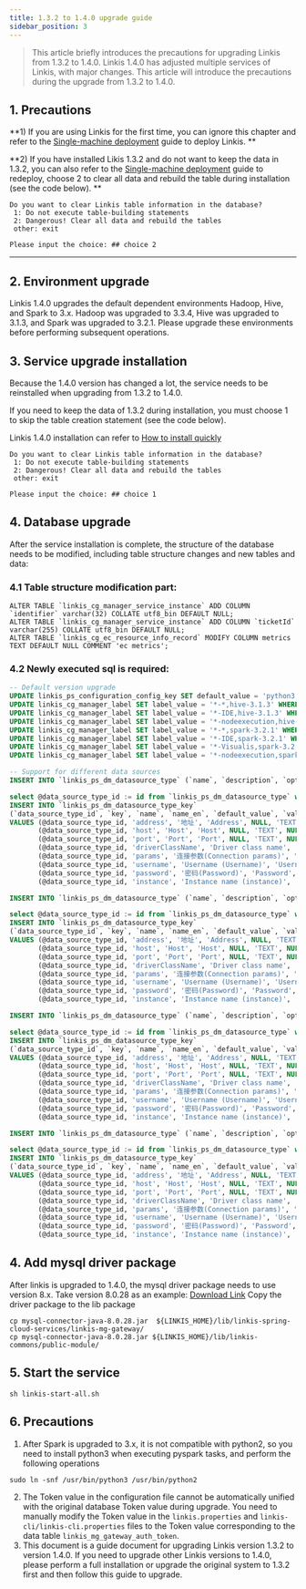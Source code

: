 ```yaml
---
title: 1.3.2 to 1.4.0 upgrade guide
sidebar_position: 3
---
```


> This article briefly introduces the precautions for upgrading Linkis from 1.3.2 to 1.4.0. Linkis 1.4.0 has adjusted multiple services of Linkis, with major changes. This article will introduce the precautions during the upgrade from 1.3.2 to 1.4.0.

## 1. Precautions

**1) If you are using Linkis for the first time, you can ignore this chapter and refer to the [Single-machine deployment](../deployment/deploy-quick.md) guide to deploy Linkis. **

**2) If you have installed Likis 1.3.2 and do not want to keep the data in 1.3.2, you can also refer to the [Single-machine deployment](../deployment/deploy-quick.md) guide to redeploy, choose 2 to clear all data and rebuild the table during installation (see the code below). **
```
Do you want to clear Linkis table information in the database?
 1: Do not execute table-building statements
 2: Dangerous! Clear all data and rebuild the tables
 other: exit

Please input the choice: ## choice 2
```

****

## 2. Environment upgrade

Linkis 1.4.0 upgrades the default dependent environments Hadoop, Hive, and Spark to 3.x. Hadoop was upgraded to 3.3.4, Hive was upgraded to 3.1.3, and Spark was upgraded to 3.2.1. Please upgrade these environments before performing subsequent operations.

## 3. Service upgrade installation

Because the 1.4.0 version has changed a lot, the service needs to be reinstalled when upgrading from 1.3.2 to 1.4.0.

If you need to keep the data of 1.3.2 during installation, you must choose 1 to skip the table creation statement (see the code below).

Linkis 1.4.0 installation can refer to [How to install quickly](../deployment/deploy-quick.md)

```
Do you want to clear Linkis table information in the database?
 1: Do not execute table-building statements
 2: Dangerous! Clear all data and rebuild the tables
 other: exit

Please input the choice: ## choice 1
```

## 4. Database upgrade

  After the service installation is complete, the structure of the database needs to be modified, including table structure changes and new tables and data:

### 4.1 Table structure modification part:

```mysql-sql
ALTER TABLE `linkis_cg_manager_service_instance` ADD COLUMN `identifier` varchar(32) COLLATE utf8_bin DEFAULT NULL;
ALTER TABLE `linkis_cg_manager_service_instance` ADD COLUMN `ticketId` varchar(255) COLLATE utf8_bin DEFAULT NULL;
ALTER TABLE `linkis_cg_ec_resource_info_record` MODIFY COLUMN metrics TEXT DEFAULT NULL COMMENT 'ec metrics';
```

### 4.2 Newly executed sql is required:

```sql
-- Default version upgrade
UPDATE linkis_ps_configuration_config_key SET default_value = 'python3' WHERE `key` = 'spark.python.version';
UPDATE linkis_cg_manager_label SET label_value = '*-*,hive-3.1.3' WHERE label_value = '*-*,hive-2.3.3';
UPDATE linkis_cg_manager_label SET label_value = '*-IDE,hive-3.1.3' WHERE label_value = '*-IDE,hive-2.3.3';
UPDATE linkis_cg_manager_label SET label_value = '*-nodeexecution,hive-3.1.3' WHERE label_value = '*-nodeexecution,hive-2.3.3';
UPDATE linkis_cg_manager_label SET label_value = '*-*,spark-3.2.1' WHERE label_value = '*-*,spark-2.4.3';
UPDATE linkis_cg_manager_label SET label_value = '*-IDE,spark-3.2.1' WHERE label_value = '*-IDE,spark-2.4.3';
UPDATE linkis_cg_manager_label SET label_value = '*-Visualis,spark-3.2.1' WHERE label_value = '*-Visualis,spark-2.4.3';
UPDATE linkis_cg_manager_label SET label_value = '*-nodeexecution,spark-3.2.1' WHERE label_value = '*-nodeexecution,spark-2.4.3';

-- Support for different data sources
INSERT INTO `linkis_ps_dm_datasource_type` (`name`, `description`, `option`, `classifier`, `icon`, `layers`, `description_en`, `option_en`, `classifier_en`) VALUES ('tidb', 'tidb database', 'tidb', 'relational database', '', 3, 'TiDB Database', 'TiDB', 'Relational Database');

select @data_source_type_id := id from `linkis_ps_dm_datasource_type` where `name` = 'tidb';
INSERT INTO `linkis_ps_dm_datasource_type_key`
(`data_source_type_id`, `key`, `name`, `name_en`, `default_value`, `value_type`, `scope`, `require`, `description`, `description_en`, `value_regex`, `ref_id`, `ref_value`, `data_source`, `update_time`, `create_time`)
VALUES (@data_source_type_id, 'address', '地址', 'Address', NULL, 'TEXT', NULL, 0, '地址(host1:port1,host2:port2...)', 'Address(host1:port1,host2:port2...)', NULL, NULL, NULL, NULL,  now(), now()),
       (@data_source_type_id, 'host', 'Host', 'Host', NULL, 'TEXT', NULL, 1, 'Host', 'Host', NULL, NULL, NULL, NULL, now(), now()),
       (@data_source_type_id, 'port', 'Port', 'Port', NULL, 'TEXT', NULL, 1, 'Port', 'Port', NULL, NULL, NULL, NULL, now(), now()),
       (@data_source_type_id, 'driverClassName', 'Driver class name', 'Driver class name', 'com.mysql.jdbc.Driver', 'TEXT', NULL, 1, 'Driver class name', 'Driver class name', NULL, NULL, NULL, NULL, now(), now( )),
       (@data_source_type_id, 'params', '连接参数(Connection params)', 'Connection params', NULL, 'TEXT', NULL, 0, '输入JSON格式(Input JSON format): {"param":"value"}', 'Input JSON format: {"param":"value"}', NULL, NULL, NULL, NULL,  now(), now()),
       (@data_source_type_id, 'username', 'Username (Username)', 'Username', NULL, 'TEXT', NULL, 1, 'Username (Username)', 'Username', '^[0-9A-Za-z_-]+$', NULL, NULL, NULL, now(), now()),
       (@data_source_type_id, 'password', '密码(Password)', 'Password', NULL, 'PASSWORD', NULL, 0, '密码(Password)', 'Password', '', NULL, NULL, NULL,  now(), now()),
       (@data_source_type_id, 'instance', 'Instance name (instance)', 'Instance', NULL, 'TEXT', NULL, 1, 'Instance name (instance)', 'Instance', NULL, NULL, NULL, NULL, now(), now());

INSERT INTO `linkis_ps_dm_datasource_type` (`name`, `description`, `option`, `classifier`, `icon`, `layers`, `description_en`, `option_en`, `classifier_en`) VALUES ('starrocks', 'starrocks数据库', 'starrocks', 'olap', '', 4, 'StarRocks Database', 'StarRocks', 'Olap');

select @data_source_type_id := id from `linkis_ps_dm_datasource_type` where `name` = 'starrocks';
INSERT INTO `linkis_ps_dm_datasource_type_key`
(`data_source_type_id`, `key`, `name`, `name_en`, `default_value`, `value_type`, `scope`, `require`, `description`, `description_en`, `value_regex`, `ref_id`, `ref_value`, `data_source`, `update_time`, `create_time`)
VALUES (@data_source_type_id, 'address', '地址', 'Address', NULL, 'TEXT', NULL, 0, '地址(host1:port1,host2:port2...)', 'Address(host1:port1,host2:port2...)', NULL, NULL, NULL, NULL,  now(), now()),
       (@data_source_type_id, 'host', 'Host', 'Host', NULL, 'TEXT', NULL, 1, 'Host', 'Host', NULL, NULL, NULL, NULL, now(), now()),
       (@data_source_type_id, 'port', 'Port', 'Port', NULL, 'TEXT', NULL, 1, 'Port', 'Port', NULL, NULL, NULL, NULL, now(), now()),
       (@data_source_type_id, 'driverClassName', 'Driver class name', 'Driver class name', 'com.mysql.jdbc.Driver', 'TEXT', NULL, 1, 'Driver class name', 'Driver class name', NULL, NULL, NULL, NULL, now(), now( )),
       (@data_source_type_id, 'params', '连接参数(Connection params)', 'Connection params', NULL, 'TEXT', NULL, 0, '输入JSON格式(Input JSON format): {"param":"value"}', 'Input JSON format: {"param":"value"}', NULL, NULL, NULL, NULL,  now(), now()),
       (@data_source_type_id, 'username', 'Username (Username)', 'Username', NULL, 'TEXT', NULL, 1, 'Username (Username)', 'Username', '^[0-9A-Za-z_-]+$', NULL, NULL, NULL, now(), now()),
       (@data_source_type_id, 'password', '密码(Password)', 'Password', NULL, 'PASSWORD', NULL, 0, '密码(Password)', 'Password', '', NULL, NULL, NULL,  now(), now()),
       (@data_source_type_id, 'instance', 'Instance name (instance)', 'Instance', NULL, 'TEXT', NULL, 1, 'Instance name (instance)', 'Instance', NULL, NULL, NULL, NULL, now(), now());

INSERT INTO `linkis_ps_dm_datasource_type` (`name`, `description`, `option`, `classifier`, `icon`, `layers`, `description_en`, `option_en`, `classifier_en`) VALUES ('gaussdb', 'gaussdb database', 'gaussdb', 'relational database', '', 3, 'GaussDB Database', 'GaussDB', 'Relational Database');

select @data_source_type_id := id from `linkis_ps_dm_datasource_type` where `name` = 'gaussdb';
INSERT INTO `linkis_ps_dm_datasource_type_key`
(`data_source_type_id`, `key`, `name`, `name_en`, `default_value`, `value_type`, `scope`, `require`, `description`, `description_en`, `value_regex`, `ref_id`, `ref_value`, `data_source`, `update_time`, `create_time`)
VALUES (@data_source_type_id, 'address', '地址', 'Address', NULL, 'TEXT', NULL, 0, '地址(host1:port1,host2:port2...)', 'Address(host1:port1,host2:port2...)', NULL, NULL, NULL, NULL,  now(), now()),
       (@data_source_type_id, 'host', 'Host', 'Host', NULL, 'TEXT', NULL, 1, 'Host', 'Host', NULL, NULL, NULL, NULL, now(), now()),
       (@data_source_type_id, 'port', 'Port', 'Port', NULL, 'TEXT', NULL, 1, 'Port', 'Port', NULL, NULL, NULL, NULL, now(), now()),
       (@data_source_type_id, 'driverClassName', 'Driver class name', 'Driver class name', 'org.postgresql.Driver', 'TEXT', NULL, 1, 'Driver class name', 'Driver class name', NULL, NULL, NULL, NULL, now(), now() ),
       (@data_source_type_id, 'params', '连接参数(Connection params)', 'Connection params', NULL, 'TEXT', NULL, 0, '输入JSON格式(Input JSON format): {"param":"value"}', 'Input JSON format: {"param":"value"}', NULL, NULL, NULL, NULL,  now(), now()),
       (@data_source_type_id, 'username', 'Username (Username)', 'Username', NULL, 'TEXT', NULL, 1, 'Username (Username)', 'Username', '^[0-9A-Za-z_-]+$', NULL, NULL, NULL, now(), now()),
       (@data_source_type_id, 'password', '密码(Password)', 'Password', NULL, 'PASSWORD', NULL, 1, '密码(Password)', 'Password', '', NULL, NULL, NULL,  now(), now()),
       (@data_source_type_id, 'instance', 'Instance name (instance)', 'Instance', NULL, 'TEXT', NULL, 1, 'Instance name (instance)', 'Instance', NULL, NULL, NULL, NULL, now(), now());

INSERT INTO `linkis_ps_dm_datasource_type` (`name`, `description`, `option`, `classifier`, `icon`, `layers`, `description_en`, `option_en`, `classifier_en`) VALUES ('oceanbase', 'oceanbase数据库', 'oceanbase', 'olap', '', 4, 'oceanbase Database', 'oceanbase', 'Olap');

select @data_source_type_id := id from `linkis_ps_dm_datasource_type` where `name` = 'oceanbase';
INSERT INTO `linkis_ps_dm_datasource_type_key`
(`data_source_type_id`, `key`, `name`, `name_en`, `default_value`, `value_type`, `scope`, `require`, `description`, `description_en`, `value_regex`, `ref_id`, `ref_value`, `data_source`, `update_time`, `create_time`)
VALUES (@data_source_type_id, 'address', '地址', 'Address', NULL, 'TEXT', NULL, 0, '地址(host1:port1,host2:port2...)', 'Address(host1:port1,host2:port2...)', NULL, NULL, NULL, NULL,  now(), now()),
       (@data_source_type_id, 'host', 'Host', 'Host', NULL, 'TEXT', NULL, 1, 'Host', 'Host', NULL, NULL, NULL, NULL, now(), now()),
       (@data_source_type_id, 'port', 'Port', 'Port', NULL, 'TEXT', NULL, 1, 'Port', 'Port', NULL, NULL, NULL, NULL, now(), now()),
       (@data_source_type_id, 'driverClassName', 'Driver class name', 'Driver class name', 'com.mysql.jdbc.Driver', 'TEXT', NULL, 1, 'Driver class name', 'Driver class name', NULL, NULL, NULL, NULL, now(), now( )),
       (@data_source_type_id, 'params', '连接参数(Connection params)', 'Connection params', NULL, 'TEXT', NULL, 0, '输入JSON格式(Input JSON format): {"param":"value"}', 'Input JSON format: {"param":"value"}', NULL, NULL, NULL, NULL,  now(), now()),
       (@data_source_type_id, 'username', 'Username (Username)', 'Username', NULL, 'TEXT', NULL, 1, 'Username (Username)', 'Username', '^[0-9A-Za-z_-]+$', NULL, NULL, NULL, now(), now()),
       (@data_source_type_id, 'password', '密码(Password)', 'Password', NULL, 'PASSWORD', NULL, 1, '密码(Password)', 'Password', '', NULL, NULL, NULL,  now(), now()),
       (@data_source_type_id, 'instance', 'Instance name (instance)', 'Instance', NULL, 'TEXT', NULL, 1, 'Instance name (instance)', 'Instance', NULL, NULL, NULL, NULL, now(), now());
```

## 4. Add mysql driver package
After linkis is upgraded to 1.4.0, the mysql driver package needs to use version 8.x. Take version 8.0.28 as an example: [Download Link](https://repo1.maven.org/maven2/mysql/mysql-connector-java/8.0.28/mysql-connector-java-8.0.28.jar) Copy the driver package to the lib package

```
cp mysql-connector-java-8.0.28.jar  ${LINKIS_HOME}/lib/linkis-spring-cloud-services/linkis-mg-gateway/
cp mysql-connector-java-8.0.28.jar ${LINKIS_HOME}/lib/linkis-commons/public-module/
```

## 5. Start the service

```shell
sh linkis-start-all.sh
```

## 6. Precautions

1. After Spark is upgraded to 3.x, it is not compatible with python2, so you need to install python3 when executing pyspark tasks, and perform the following operations
```shell
sudo ln -snf /usr/bin/python3 /usr/bin/python2
```
2. The Token value in the configuration file cannot be automatically unified with the original database Token value during upgrade. You need to manually modify the Token value in the `linkis.properties` and `linkis-cli/linkis-cli.properties` files to the Token value corresponding to the data table `linkis_mg_gateway_auth_token`.
3. This document is a guide document for upgrading Linkis version 1.3.2 to version 1.4.0. If you need to upgrade other Linkis versions to 1.4.0, please perform a full installation or upgrade the original system to 1.3.2 first and then follow this guide to upgrade.